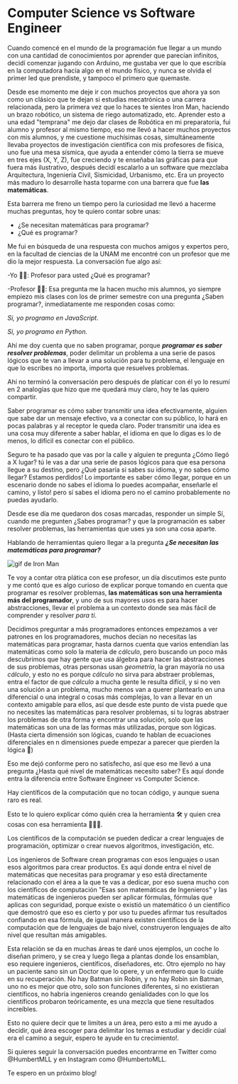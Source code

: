 # Computer Science vs Software Engineer

Cuando comencé en el mundo de la programación fue llegar a un mundo con una cantidad de conocimientos por aprender que parecían infinitos, decidí comenzar jugando con Arduino, me gustaba ver que lo que escribía en la computadora hacía algo en el mundo físico, y nunca se olvida el primer led que prendiste, y tampoco el primero que quemaste.

Desde ese momento me deje ir con muchos proyectos que ahora ya son como un clásico que te dejan si estudias mecatrónica o una carrera relacionada, pero la primera vez que lo haces te sientes Iron Man, haciendo un brazo robótico, un sistema de riego automatizado, etc. Aprender esto a una edad "temprana" me dejo dar clases de Robótica en mi preparatoria, fui alumno y profesor al mismo tiempo, eso me llevó a hacer muchos proyectos con mis alumnos, y me cuestione muchísimas cosas, simultáneamente llevaba proyectos de investigación científica con mis profesores de física, uno fue una mesa sísmica, que ayuda a entender cómo la tierra se mueve en tres ejes (X, Y, Z), fue creciendo y te enseñaba las gráficas para que fuera más ilustrativo, después decidí escalarlo a un software que mezclaba Arquitectura, Ingeniería Civil, Sismicidad, Urbanismo, etc. Era un proyecto más maduro lo desarrolle hasta toparme con una barrera que fue **las matemáticas**. 

Esta barrera me freno un tiempo pero la curiosidad me llevó a hacerme muchas preguntas, hoy te quiero contar sobre unas:

- ¿Se necesitan matemáticas para programar?
- ¿Qué es programar?



Me fui en búsqueda de una respuesta con muchos amigos y expertos pero, en la facultad de ciencias de la UNAM me encontré con un profesor que me dio la mejor respuesta. La conversación fue algo así:

-Yo 👦🏽: Profesor para usted ¿Qué es programar?

-Profesor 👨🏽: Esa pregunta me la hacen mucho mis alumnos, yo siempre empiezo mis clases con los de primer semestre con una pregunta ¿Saben programar?, inmediatamente me responden cosas como:

 _Si, yo programo en JavaScript._

 _Si, yo programo en Python._

Ahí me doy cuenta que no saben programar, porque ***programar es saber resolver problemas***, poder delimitar un problema a una serie de pasos lógicos que te van a llevar a una solución para tu problema, el lenguaje en que lo escribes no importa, importa que resuelves problemas.

Ahí no terminó la conversación pero después de platicar con él yo lo resumí en 2 analogías que hizo que me quedará muy claro, hoy te las quiero compartir.

Saber programar es cómo saber transmitir una idea efectivamente, alguien que sabe dar un mensaje efectivo, va a conectar con su público, lo hará en pocas palabras y al receptor le queda claro.
Poder transmitir una idea es una cosa muy diferente a saber hablar, el idioma en que lo digas es lo de menos, lo difícil es conectar con el público.

Seguro te ha pasado que vas por la calle y alguien te pregunta ¿Cómo llegó a X lugar? tú le vas a dar una serie de pasos lógicos para que esa persona llegue a su destino, pero ¿Qué pasaría si sabes su idioma, y no sabes cómo llegar? Estamos perdidos! Lo importante es saber cómo llegar, porque en un escenario donde no sabes el idioma lo puedes acompañar, enseñarle el camino, y listo! pero sí sabes el idioma pero no el camino probablemente no puedas ayudarlo.

Desde ese día me quedaron dos cosas marcadas, responder un simple Sí, cuando me pregunten ¿Sabes programar? y que la programación es saber resolver problemas, las herramientas que uses ya son una cosa aparte.

Hablando de herramientas quiero llegar a la pregunta ***¿Se necesitan las matemáticas para programar?***

![gif de Iron Man](https://media.giphy.com/media/dXICCcws9oxxK/giphy.gif)

Te voy a contar otra plática con ese profesor, un día discutimos este punto y me contó que es algo curioso de explicar porque tomando en cuenta que programar es resolver problemas, **las matemáticas son una herramienta más del programador**, y uno de sus mayores usos es para hacer abstracciones, llevar el problema a un contexto donde sea más fácil de comprender y resolver *para ti*.

Decidimos preguntar a más programadores entonces empezamos a ver patrones en los programadores, muchos decían no necesitas las matemáticas para programar, hasta darnos cuenta que varios entendían las matemáticas como solo la materia de _cálculo_, pero buscando un poco más descubrimos que hay gente que usa álgebra para hacer las abstracciones de sus problemas, otras personas usan *geometría*, la gran mayoría no usa *cálculo*, y esto no es porque *cálculo* no sirva para abstraer problemas, entra el factor de que *cálculo* a mucha gente le resulta difícil, y si no ven una solución a un problema, mucho menos van a querer plantearlo en una diferencial o una integral o cosas más complejas, lo van a llevar en un contexto amigable para ellos, así que desde este punto de vista puede que no necesites las matemáticas para resolver problemas, si tu logras abstraer los problemas de otra forma y encontrar una solución, solo que las matemáticas son una de las formas más utilizadas, porque son lógicas.(Hasta cierta dimensión son lógicas, cuando te hablan de ecuaciones diferenciales en n dimensiones puede empezar a parecer que pierden la lógica 🤯)

Eso me dejó conforme pero no satisfecho, así que eso me llevó a una pregunta ¿Hasta qué nivel de matemáticas necesito saber? Es aquí donde entra la diferencia entre Software Engineer vs Computer Science.

Hay científicos de la computación que no tocan código, y aunque suena raro es real.

Esto te lo quiero explicar cómo quién crea la herramienta 🛠 y quien crea cosas con esa herramienta 👨🏻‍🔧.

Los científicos de la computación se pueden dedicar a crear lenguajes de programación, optimizar o crear nuevos algoritmos, investigación, etc.

Los ingenieros de Software crean programas con esos lenguajes o usan esos algoritmos para crear productos.
Es aquí donde entra el nivel de matemáticas que necesitas para programar y eso está directamente relacionado con el área a la que te vas a dedicar, por eso suena mucho con los científicos de computación "Esas son matemáticas de Ingenieros" y las matemáticas de ingenieros pueden ser aplicar fórmulas, fórmulas que aplicas con seguridad, porque existe o existió un matemático ó un científico que demostró que eso es cierto y por uso tu puedes afirmar tus resultados confiando en esa fórmula, de igual manera existen científicos de la computación que de lenguajes de bajo nivel, construyeron lenguajes de alto nivel que resultan más amigables.

Esta relación se da en muchas áreas te daré unos ejemplos, un coche lo diseñan primero, y se crea y luego llega a plantas donde los ensamblan, eso requiere ingenieros, científicos, diseñadores, etc. Otro ejemplo no hay un paciente sano sin un Doctor que lo opere, y un enfermero que lo cuide en su recuperación. No hay Batman sin Robin, y no hay Robin sin Batman, uno no es mejor que otro, solo son funciones diferentes, si no existieran científicos, no habría ingenieros creando genialidades con lo que los científicos probaron teóricamente, es una mezcla que tiene resultados increíbles. 

Esto no quiere decir que te limites a un área, pero esto a mi me ayudo a decidir, qué área escoger para delimitar los temas a estudiar y decidir cúal era el camino a seguir, espero te ayude en tu crecimiento!. 

Si quieres seguir la conversación puedes encontrarme en Twitter como @HumbertMLL y en Instagram como @HumbertoMLL.

Te espero en un próximo blog!

